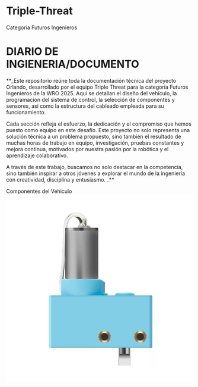 # Triple-Threat
Categoría Futuros Ingenieros 

# DIARIO DE INGIENERIA/DOCUMENTO

**_Este repositorio reúne toda la documentación técnica del proyecto Orlando, desarrollado por el equipo Triple Threat para la categoría Futuros Ingenieros de la WRO 2025. Aquí se detallan el diseño del vehículo, la programación del sistema de control, la selección de componentes y sensores, así como la estructura del cableado empleada para su funcionamiento.

Cada sección refleja el esfuerzo, la dedicación y el compromiso que hemos puesto como equipo en este desafío. Este proyecto no solo representa una solución técnica a un problema propuesto, sino también el resultado de muchas horas de trabajo en equipo, investigación, pruebas constantes y mejora continua, motivados por nuestra pasión por la robótica y el aprendizaje colaborativo.

A través de este trabajo, buscamos no solo destacar en la competencia, sino también inspirar a otros jóvenes a explorar el mundo de la ingeniería con creatividad, disciplina y entusiasmo.
 _**











Componentes del Vehiculo 
![Texto alternativo](https://github.com/TripleThreat19/Triple-Threat-AI/blob/main/motor%20codificador%20optico%20Makeblock%20180.jpg)
